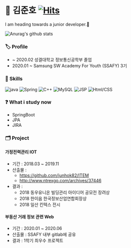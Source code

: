 # 🌱 김준호 [![Hits](https://hits.seeyoufarm.com/api/count/incr/badge.svg?url=https%3A%2F%2Fgithub.com%2Fjunhok82%2Fhit-counter)](https://hits.seeyoufarm.com)

I am heading towards a junior developer.🚶


![Anurag's github stats](https://github-readme-stats.vercel.app/api?username=junhok82&show_icons=true&title_color=fff&icon_color=79ff97&text_color=9f9f9f&bg_color=151515)

### 🏷 Profile
- ~ 2020.02 성결대학교 정보통신공학부 졸업
- 2020.01 ~ Samsung SW Academy For Youth (SSAFY) 3기

### 🧾 Skills

![java](https://img.shields.io/badge/-java-green) ![Spring](https://img.shields.io/badge/-Spring-brightgreen) ![C++](https://img.shields.io/badge/-C%2B%2B-blueviolet) ![MySQL](https://img.shields.io/badge/-MySQL-lightgrey) ![JSP](https://img.shields.io/badge/-JSP-yellow) ![Html/CSS](https://img.shields.io/badge/-HTML%2FCSS-yellow)

### ❓ What i study now
- SpringBoot
- JPA
- JIRA

### 🗂 Project

#### 가정전력관리 IOT
- 기간 : 2018.03 ~ 2019.11 
- 산출물 : 
  - https://github.com/junhok82/ITEM
  - http://www.ntrexgo.com/archives/37446
- 결과 :
  - 2018 동우유니온 빌딩관리 아이디어 공모전 장려상
  - 2018 한이음 한국정보산업연합회장상
  - 2018 일산 킨텍스 전시
  
#### 부동산 거래 정보 관련 Web
- 기간 : 2020.01 ~ 2020.06
- 산출물 : SSAFY 내부 gitlab에 공유
- 결과 : 1학기 최우수 프로젝트
